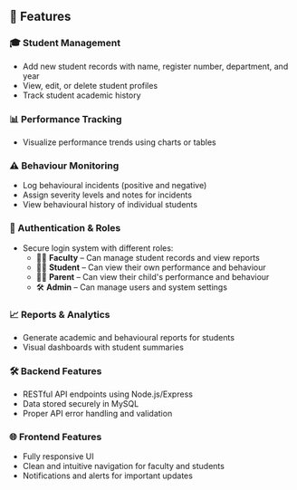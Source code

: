 ## 🚀 Features

### 🎓 Student Management
- Add new student records with name, register number, department, and year
- View, edit, or delete student profiles
- Track student academic history

### 📊 Performance Tracking
- Visualize performance trends using charts or tables

### ⚠️ Behaviour Monitoring
- Log behavioural incidents (positive and negative)
- Assign severity levels and notes for incidents
- View behavioural history of individual students

### 🔐 Authentication & Roles
- Secure login system with different roles:
  - 🧑‍🏫 **Faculty** – Can manage student records and view reports
  - 🧑‍🎓 **Student** – Can view their own performance and behaviour
  - 🧑‍🎓 **Parent** – Can view their child's performance and behaviour
  - 🛠️ **Admin** – Can manage users and system settings

### 📈 Reports & Analytics
- Generate academic and behavioural reports for students
- Visual dashboards with student summaries

### 🛠️ Backend Features
- RESTful API endpoints using Node.js/Express
- Data stored securely in MySQL 
- Proper API error handling and validation

### 🌐 Frontend Features
- Fully responsive UI 
- Clean and intuitive navigation for faculty and students
- Notifications and alerts for important updates



